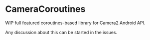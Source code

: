 # CameraCoroutines

WIP full featured coroutines-based library for Camera2 Android API.

Any discussion about this can be started in the issues.
